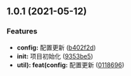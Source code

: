 ## 1.0.1 (2021-05-12)


### Features

* **config:** 配置更新 ([b402f2d](https://github.com/wangcong1994/admin/commit/b402f2d0cd79de2066341d350e4b52ffad74936e))
* **init:** 项目初始化 ([9353be5](https://github.com/wangcong1994/admin/commit/9353be5aa09191093c89c7acca8585e7927ea871))
* **util): feat(config:** 配置更新 ([0118696](https://github.com/wangcong1994/admin/commit/01186962be38ebc1fa4fab25ce9a12f19bdee1a1))







